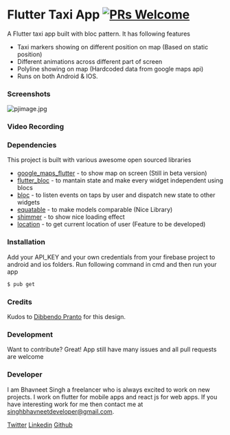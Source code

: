 # Flutter Taxi App [![PRs Welcome](https://img.shields.io/badge/PRs-welcome-brightgreen.svg?style=flat-square)](http://makeapullrequest.com)


A Flutter taxi app built with bloc pattern. It has following features

  - Taxi markers showing on different position on map (Based on static position)
  - Different animations across different part of screen 
  - Polyline showing on map (Hardcoded data from  google maps api)
  - Runs on both Android & IOS.

### Screenshots

![pjimage.jpg](https://www.dropbox.com/s/omqhj54y1x6z29u/pjimage.jpg?dl=0&raw=1)

### Video Recording

### Dependencies

This project is built with various awesome open sourced libraries

* [google_maps_flutter](https://pub.dev/packages/google_maps_flutter) -  to show map on screen (Still in beta version)
* [flutter_bloc](https://pub.dev/packages/flutter_bloc) - to mantain state and make every widget independent using blocs 
* [bloc](https://pub.dev/packages/bloc) - to listen events on taps by user and dispatch new state to other widgets
* [equatable](https://pub.dev/packages/equatable) - to make models comparable (Nice Library) 
* [shimmer](https://pub.dev/packages/shimmer) - to show nice loading effect
* [location](https://pub.dev/packages/location) - to get current location of user (Feature to be developed)


### Installation

Add your API_KEY and your own credentials from your firebase project to android and ios folders. Run following command in cmd and then run your app

```sh
$ pub get
```
### Credits
Kudos to [Dibbendo Pranto](https://dribbble.com/Dibbendopranto) for this design.

### Development

Want to contribute? Great!
App still have many issues and all pull requests are welcome 

### Developer

I am Bhavneet Singh a freelancer who is always excited to work on new projects. I work on flutter for mobile apps and react js for web apps. If you have interesting work for me then contact me at singhbhavneetdeveloper@gmail.com.

 [Twitter]( <http://twitter.com/developerpaaji>)
 [Linkedin]( <https://www.linkedin.com/in/geekcoder/>)
 [Github]( <https://github.com/singhbhavneet>)
 

